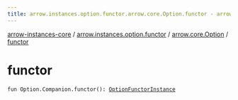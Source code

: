 ```yaml
---
title: arrow.instances.option.functor.arrow.core.Option.functor - arrow-instances-core
---
```


[arrow-instances-core](../../index.html) / [arrow.instances.option.functor](../index.html) / [arrow.core.Option](index.html) / [functor](./functor.html)

# functor

`fun Option.Companion.functor(): `[`OptionFunctorInstance`](../../arrow.instances/-option-functor-instance/index.html)